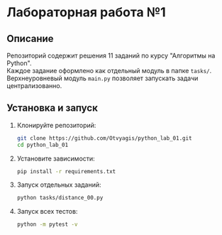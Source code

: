 # Лабораторная работа №1

## Описание
Репозиторий содержит решения 11 заданий по курсу "Алгоритмы на Python".  
Каждое задание оформлено как отдельный модуль в папке `tasks/`.  
Верхнеуровневый модуль `main.py` позволяет запускать задачи централизованно.  

## Установка и запуск
1. Клонируйте репозиторий:
    ```bash
    git clone https://github.com/Otvyagis/python_lab_01.git
    cd python_lab_01

2. Установите зависимости:
    ```bash
    pip install -r requirements.txt

3. Запуск отдельных заданий:
    ```bash
    python tasks/distance_00.py

4. Запуск всех тестов:
    ```bash
    python -m pytest -v